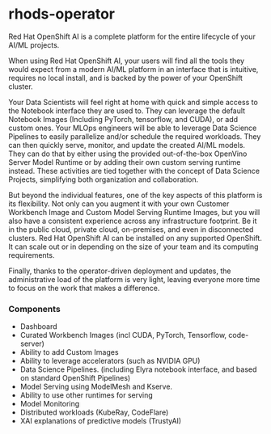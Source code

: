 # rhods-operator

Red Hat OpenShift AI is a complete platform for the entire lifecycle of your AI/ML projects.

When using Red Hat OpenShift AI, your users will find all the tools they would expect from a modern AI/ML platform in an interface that is intuitive, requires no local install, and is backed by the power of your OpenShift cluster.

Your Data Scientists will feel right at home with quick and simple access to the Notebook interface they are used to. They can leverage the default Notebook Images (Including PyTorch, tensorflow, and CUDA), or add custom ones. Your MLOps engineers will be able to leverage Data Science Pipelines to easily parallelize and/or schedule the required workloads. They can then quickly serve, monitor, and update the created AI/ML models. They can do that by either using the provided out-of-the-box OpenVino Server Model Runtime or by adding their own custom serving runtime instead. These activities are tied together with the concept of Data Science Projects, simplifying both organization and collaboration.

But beyond the individual features, one of the key aspects of this platform is its flexibility. Not only can you augment it with your own Customer Workbench Image and Custom Model Serving Runtime Images, but you will also have a consistent experience across any infrastructure footprint. Be it in the public cloud, private cloud, on-premises, and even in disconnected clusters. Red Hat OpenShift AI can be installed on any supported OpenShift. It can scale out or in depending on the size of your team and its computing requirements.

Finally, thanks to the operator-driven deployment and updates, the administrative load of the platform is very light, leaving everyone more time to focus on the work that makes a difference.


### Components
* Dashboard
* Curated Workbench Images (incl CUDA, PyTorch, Tensorflow, code-server)
* Ability to add Custom Images
* Ability to leverage accelerators (such as NVIDIA GPU)
* Data Science Pipelines. (including Elyra notebook interface, and based on standard OpenShift Pipelines)
* Model Serving using ModelMesh and Kserve.
* Ability to use other runtimes for serving
* Model Monitoring
* Distributed workloads (KubeRay, CodeFlare)
* XAI explanations of predictive models (TrustyAI)

